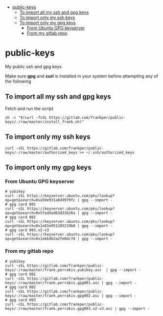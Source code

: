* [public-keys](#public-keys)
    * [To import all my ssh and gpg keys](#to-import-all-my-ssh-and-gpg-keys)
    * [To import only my ssh keys](#to-import-only-my-ssh-keys)
    * [To import only my gpg keys](#to-import-only-my-gpg-keys)
        * [From Ubuntu GPG keyserver](#from-ubuntu-gpg-keyserver)
        * [From my gitlab repo](#from-my-gitlab-repo)

# public-keys
My public ssh and gpg keys 

Make sure **gpg** and **curl** is installed in your system before attempting any of the following 

## To import all my ssh and gpg keys
Fetch and run the script 
```shell
sh -c "$(curl -fsSL https://gitlab.com/frankper/public-keys/-/raw/master/install_frank.sh)"
```
## To import only my ssh keys
```shell
curl -sSL https://gitlab.com/frankper/public-keys/-/raw/master/authorized_keys >> ~/.ssh/authorized_keys
```
## To import only my gpg keys
### From Ubuntu GPG keyserver
```shell
# yubikey
curl -sSL https://keyserver.ubuntu.com/pks/lookup?op=get&search=0xa59e931a849979fc | gpg --import -
# gpg card 001 
curl -sSL https://keyserver.ubuntu.com/pks/lookup?op=get&search=0x5faddad63d31b26a | gpg --import -
# gpg card 002
curl -sSL https://keyserver.ubuntu.com/pks/lookup?op=get&search=0x1e81e951285219b0 | gpg --import -
# gpg card 003.v2-v3
curl -sSL https://keyserver.ubuntu.com/pks/lookup?op=get&search=0x1ebbdb2a2fe0dc7d | gpg --import -
```
### From my gitlab repo
```shell
# yubikey 
curl -sSL https://gitlab.com/frankper/public-keys/-/raw/master/frank.perrakis.yubikey.asc  | gpg --import -
# gpg card 001 
curl -sSL https://gitlab.com/frankper/public-keys/-/raw/master/frank.perrakis.gpg001.asc | gpg --import -
# gpg card 002 
curl -sSL https://gitlab.com/frankper/public-keys/-/raw/master/frank.perrakis.gpg002.asc | gpg --import -
# gpg card 003 
curl -sSL https://gitlab.com/frankper/public-keys/-/raw/master/frank.perrakis.gpg003.v2-v3.asc | gpg --import -
```